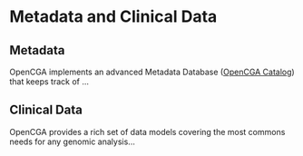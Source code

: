 # Metadata and Clinical Data

## Metadata

OpenCGA implements an advanced Metadata Database \([OpenCGA Catalog](../components-1/catalog/)\) that keeps track of ...



## Clinical Data

OpenCGA provides a rich set of data models covering the most commons needs for any genomic analysis...

